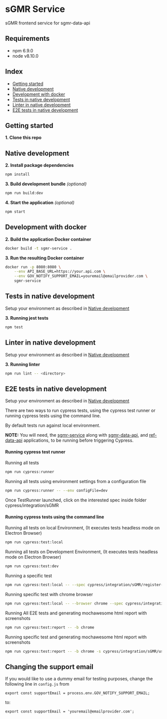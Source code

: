 # sGMR Service
sGMR frontend service for sgmr-data-api

## Requirements
* npm 6.9.0
* node v8.10.0

## Index
* [Getting started](#getting-started)
* [Native development](#native-development)
* [Development with docker](#development-with-docker)
* [Tests in native development](#tests-in-native-development)
* [Linter in native development](#linter-in-native-development)
* [E2E tests in native development](#e2e-tests-in-native-development)

## Getting started

**1. Clone this repo**

## Native development
**2. Install package dependencies**
```sh
npm install
```
**3. Build development bundle** *(optional)*
```sh
npm run build:dev
```
**4. Start the application** *(optional)*
```sh
npm start
```

## Development with docker
**2. Build the application Docker container**
```bash
docker build -t sgmr-service .
```
**3. Run the resulting Docker container**
```bash
docker run -p 8080:8080 \
    --env API_BASE_URL=https://your.api.com \
    --env GOV_NOTIFY_SUPPORT_EMAIL=youremail@emailprovider.com \
    sgmr-service
```

## Tests in native development

Setup your environment as described in [Native development](#native-development)

**3. Running jest tests**
```sh
npm test
```

## Linter in native development

Setup your environment as described in [Native development](#native-development)

**3. Running linter**
```sh
npm run lint -- <directory>
```

## E2E tests in native development

Setup your environment as described in [Native development](#native-development)

There are two ways to run cypress tests, using the cypress test runner or running cypress tests using the command line.

By default tests run against local environment.

**NOTE:** You will need, the [sgmr-service](https://github.com/UKHomeOffice/sgmr-service) along with [sgmr-data-api](https://gitlab.digital.homeoffice.gov.uk/cop/sgmr-data-api), and [ref-data-api](https://github.com/UKHomeOffice/ref-data-api) applications, to be running before triggering Cypress.

#### Running cypress test runner

Running all tests
```sh
npm run cypress:runner
```

Running all tests using environment settings from a configuration file
```sh
npm run cypress:runner -- --env configFile=dev
```
Once TestRunner launched, click on the interested spec inside folder cypress/integration/sGMR

#### Running cypress tests using the command line

Running all tests on local Environment, (It executes tests headless mode on Electron Browser)
```sh
npm run cypress:test:local
```

Running all tests on Development Environment, (It executes tests headless mode on Electron Browser)
```sh
npm run cypress:test:dev
```

Running a specific test
```sh
npm run cypress:test:local -- --spec cypress/integration/sGMR/register-user.spec.js
```

Running specific test with chrome browser
```sh
npm run cypress:test:local -- --browser chrome --spec cypress/integration/sGMR/user-register.spec.js
```

Running All E2E tests and generating mochawesome html report with screenshots
```sh
npm run cypress:test:report -- -b chrome
```

Running specific test and generating mochawesome html report with screenshots
```sh
npm run cypress:test:report -- -b chrome -s cypress/integration/sGMR/user-register.spec.js
```

## Changing the support email

If you would like to use a dummy email for testing purposes, change the following line in `config.js` from
```
export const supportEmail = process.env.GOV_NOTIFY_SUPPORT_EMAIL;
```
to:
```
export const supportEmail = 'youremail@emailprovider.com';
```